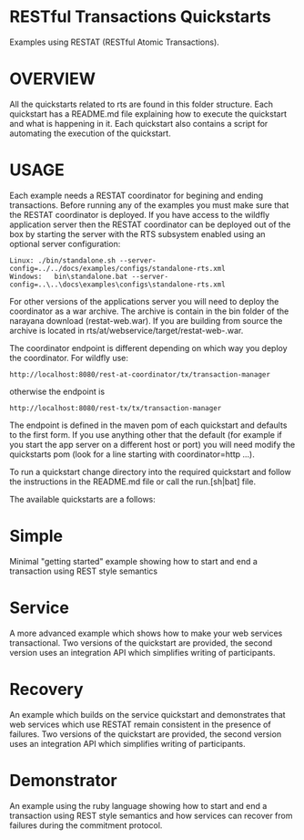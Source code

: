 RESTful Transactions Quickstarts
================================

Examples using RESTAT (RESTful Atomic Transactions).

OVERVIEW
========

All the quickstarts related to rts are found in this folder structure. Each quickstart has
a README.md file explaining how to execute the quickstart and what is happening in it. Each quickstart
also contains a script for automating the execution of the quickstart.

<a id="usage"></a>
USAGE
=====

Each example needs a RESTAT coordinator for begining and ending transactions. Before running any of the
examples you must make sure that the RESTAT coordinator is deployed. If you have access to the
wildfly application server then the RESTAT coordinator can be deployed out of the box by starting
the server with the RTS subsystem enabled using an optional server configuration:

    Linux: ./bin/standalone.sh --server-config=../../docs/examples/configs/standalone-rts.xml
    Windows:   bin\standalone.bat --server-config=..\..\docs\examples\configs\standalone-rts.xml

For other versions of the applications server you will need to deploy the coordinator as a war archive.
The archive is contain in the bin folder of the narayana download (restat-web.war). If you are building
from source the archive is located in rts/at/webservice/target/restat-web-<version>.war.

The coordinator endpoint is different depending on which way you deploy the coordinator. For wildfly use:

    http://localhost:8080/rest-at-coordinator/tx/transaction-manager

otherwise the endpoint is

    http://localhost:8080/rest-tx/tx/transaction-manager

The endpoint is defined in the maven pom of each quickstart and defaults to the first form. If you use
anything other that the default (for example if you start the app server on a different host or port)
you will need modify the quickstarts pom (look for a line starting with <argument>coordinator=http ...).

To run a quickstart change directory into the required quickstart and follow the instructions in 
the README.md file or call the run.[sh|bat] file.

The available quickstarts are a follows:

Simple
======

Minimal "getting started" example showing how to  start and end a transaction using REST style semantics

Service
=======

A more advanced example which shows how to make your web services transactional. Two versions of the
quickstart are provided, the second version uses an integration API which simplifies writing of participants.

Recovery
========

An example which builds on the service quickstart and demonstrates that web services which use RESTAT
remain consistent in the presence of failures. Two versions of the quickstart are provided, the second
version uses an integration API which simplifies writing of participants.

Demonstrator
============

An example using the ruby language showing how to start and end a transaction using REST style semantics
and how services can recover from failures during the commitment protocol.


